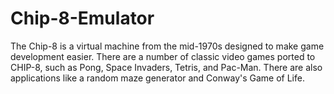 # Chip-8-Emulator
The Chip-8 is a virtual machine from the mid-1970s designed to make game development easier. There are a number of classic video games ported to CHIP-8, such as Pong, Space Invaders, Tetris, and Pac-Man. There are also applications like a random maze generator and Conway's Game of Life.
